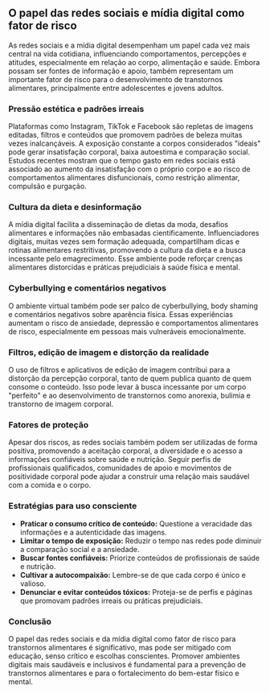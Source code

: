 ## O papel das redes sociais e mídia digital como fator de risco

As redes sociais e a mídia digital desempenham um papel cada vez mais central na vida cotidiana, influenciando comportamentos, percepções e atitudes, especialmente em relação ao corpo, alimentação e saúde. Embora possam ser fontes de informação e apoio, também representam um importante fator de risco para o desenvolvimento de transtornos alimentares, principalmente entre adolescentes e jovens adultos.

### Pressão estética e padrões irreais

Plataformas como Instagram, TikTok e Facebook são repletas de imagens editadas, filtros e conteúdos que promovem padrões de beleza muitas vezes inalcançáveis. A exposição constante a corpos considerados "ideais" pode gerar insatisfação corporal, baixa autoestima e comparação social. Estudos recentes mostram que o tempo gasto em redes sociais está associado ao aumento da insatisfação com o próprio corpo e ao risco de comportamentos alimentares disfuncionais, como restrição alimentar, compulsão e purgação.

### Cultura da dieta e desinformação

A mídia digital facilita a disseminação de dietas da moda, desafios alimentares e informações não embasadas cientificamente. Influenciadores digitais, muitas vezes sem formação adequada, compartilham dicas e rotinas alimentares restritivas, promovendo a cultura da dieta e a busca incessante pelo emagrecimento. Esse ambiente pode reforçar crenças alimentares distorcidas e práticas prejudiciais à saúde física e mental.

### Cyberbullying e comentários negativos

O ambiente virtual também pode ser palco de cyberbullying, body shaming e comentários negativos sobre aparência física. Essas experiências aumentam o risco de ansiedade, depressão e comportamentos alimentares de risco, especialmente em pessoas mais vulneráveis emocionalmente.

### Filtros, edição de imagem e distorção da realidade

O uso de filtros e aplicativos de edição de imagem contribui para a distorção da percepção corporal, tanto de quem publica quanto de quem consome o conteúdo. Isso pode levar à busca incessante por um corpo "perfeito" e ao desenvolvimento de transtornos como anorexia, bulimia e transtorno de imagem corporal.

### Fatores de proteção

Apesar dos riscos, as redes sociais também podem ser utilizadas de forma positiva, promovendo a aceitação corporal, a diversidade e o acesso a informações confiáveis sobre saúde e nutrição. Seguir perfis de profissionais qualificados, comunidades de apoio e movimentos de positividade corporal pode ajudar a construir uma relação mais saudável com a comida e o corpo.

### Estratégias para uso consciente

- **Praticar o consumo crítico de conteúdo:** Questione a veracidade das informações e a autenticidade das imagens.
- **Limitar o tempo de exposição:** Reduzir o tempo nas redes pode diminuir a comparação social e a ansiedade.
- **Buscar fontes confiáveis:** Priorize conteúdos de profissionais de saúde e nutrição.
- **Cultivar a autocompaixão:** Lembre-se de que cada corpo é único e valioso.
- **Denunciar e evitar conteúdos tóxicos:** Proteja-se de perfis e páginas que promovam padrões irreais ou práticas prejudiciais.

### Conclusão

O papel das redes sociais e da mídia digital como fator de risco para transtornos alimentares é significativo, mas pode ser mitigado com educação, senso crítico e escolhas conscientes. Promover ambientes digitais mais saudáveis e inclusivos é fundamental para a prevenção de transtornos alimentares e para o fortalecimento do bem-estar físico e mental.